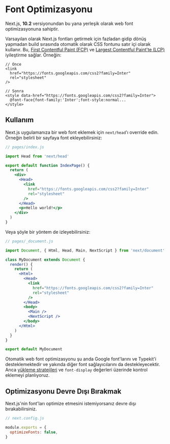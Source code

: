 # Font Optimizasyonu

Next.js, **10.2** versiyonundan bu yana yerleşik olarak web font optimizasyonuna sahiptir.

Varsayılan olarak Next.js fontları getirmek için fazladan gidip dönüş yapmadan build sırasında otomatik olarak CSS fontunu satır içi olarak kullanır. Bu, [First Contentful Paint \(FCP\)](https://web.dev/fcp/) ve [Largest Contentful Paint'te \(LCP\) ](https://vercel.com/blog/core-web-vitals#largest-contentful-paint)iyileştirme sağlar. Örneğin:

```markup
// Önce
<link
  href="https://fonts.googleapis.com/css2?family=Inter"
  rel="stylesheet"
/>

// Sonra
<style data-href="https://fonts.googleapis.com/css2?family=Inter">
  @font-face{font-family:'Inter';font-style:normal...
</style>
```

## Kullanım

Next.js uygulamanıza bir web font eklemek için `next/head`'ı override edin. Örneğin belirli bir sayfaya font ekleyebilirsiniz:

```jsx
// pages/index.js

import Head from 'next/head'

export default function IndexPage() {
  return (
    <div>
      <Head>
        <link
          href="https://fonts.googleapis.com/css2?family=Inter"
          rel="stylesheet"
        />
      </Head>
      <p>Hello world!</p>
    </div>
  )
}
```

Veya şöyle bir yöntem de izleyebilirsiniz:

```jsx
// pages/_document.js

import Document, { Html, Head, Main, NextScript } from 'next/document'

class MyDocument extends Document {
  render() {
    return (
      <Html>
        <Head>
          <link
            href="https://fonts.googleapis.com/css2?family=Inter"
            rel="stylesheet"
          />
        </Head>
        <body>
          <Main />
          <NextScript />
        </body>
      </Html>
    )
  }
}

export default MyDocument
```

Otomatik web font optimizasyonu şu anda Google font'larını ve Typekit'i desteklemektedir ve yakında diğer font sağlayıcılarını da destekleyecektir. Arıca [yükleme stratejileri](https://github.com/vercel/next.js/issues/21555) ve `font-display` değerleri üzerinde kontrol eklemeyi planlıyoruz.

## Optimizasyonu Devre Dışı Bırakmak

Next.js'nin font'ları optimize etmesini istemiyorsanız devre dışı bırakabilirsiniz.

```jsx
// next.config.js

module.exports = {
  optimizeFonts: false,
}
```

